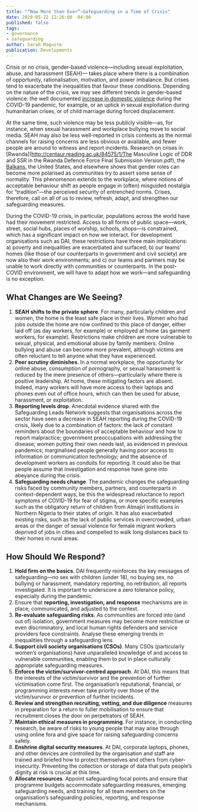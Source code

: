 ```yaml
---
title: "“Now More than Ever”—Safeguarding in a Time of Crisis"
date: 2020-05-22 12:26:00 -04:00
published: false
tags:
- governance
- safeguarding
author: Sarah Maguire
publication: Developments
---
```


Crisis or no crisis, gender-based violence—including sexual exploitation, abuse, and harassment (SEAH)—  takes place where there is a combination of opportunity, rationalisation, motivation, and power imbalance. But crises tend to exacerbate the inequalities that favour these conditions. Depending on the nature of the crisis, we may see different trends in gender-based violence: the well documented [increase in domestic violence](https://www.cfr.org/in-brief/double-pandemic-domestic-violence-age-covid-19) during the COVID-19 pandemic, for example, or an uptick in sexual exploitation during humanitarian crises, or of child marriage during forced displacement. 


 

At the same time, such violence may be less publicly visible—as, for instance, when sexual harassment and workplace bullying move to social media. SEAH may also be less well-reported in crisis contexts as the normal channels for raising concerns are less obvious or available, and fewer people are around to witness and report incidents. Research on crises in [Rwanda](http://centaur.reading.ac.uk/84575/1/The Masculine Logic of DDR and SSR in the Rwanda Defence Force Final Submission Version.pdf), the [Balkans](https://oxfamilibrary.openrepository.com/bitstream/handle/10546/121140/bk-violence-against-women-010198-en.pdf?sequence=1&isAllowed=y), the United States, and elsewhere shows that gender roles can become more polarised as communities try to assert some sense of normality. This phenomenon extends to the workplace, where notions of acceptable behaviour shift as people engage in (often) misguided nostalgia for “tradition”—the perceived security of entrenched norms. 
Crises, therefore, call on all of us to review, refresh, adapt, and strengthen our safeguarding measures. 

During the COVID-19 crisis, in particular, populations across the world have had their movement restricted. Access to all forms of public space—work, street, social hubs, places of worship, schools, shops—is constrained, which has a significant impact on how we interact. For development organisations such as DAI, these restrictions have three main implications: a) poverty and inequalities are exacerbated and surfaced; b) our teams’ homes (like those of our counterparts in government and civil society) are now also their work environments; and c) our teams and partners may be unable to work directly with communities or counterparts. In the post-COVID environment, we will have to adapt how we work—and safeguarding is no exception. 
 
## What Changes are We Seeing?

1. **SEAH shifts to the private sphere**. For many, particularly children and women, the home is the least safe place in their lives. Women who had jobs outside the home are now confined to this place of danger, either laid off (as day workers, for example) or employed at home (as garment workers, for example). Restrictions make children are more vulnerable to sexual, physical, and emotional abuse by family members. Online bullying and abuse can become more prevalent, although victims are often reluctant to tell anyone what they have experienced. 
2. **Peer scrutiny diminishes**. In a normal workplace, the opportunity for online abuse, consumption of pornography, or sexual harassment is reduced by the mere presence of others—particularly where there is positive leadership. At home, these mitigating factors are absent. Indeed, many workers will have more access to their laptops and phones even out of office hours, which can then be used for abuse, harassment, or exploitation. 
3. **Reporting levels drop**. Anecdotal evidence shared with the Safeguarding Leads Network suggests that organisations across the sector have seen a decrease in SEAH reporting during the COVID-19 crisis, likely due to a combination of factors: the lack of constant reminders about the boundaries of acceptable behaviour and how to report malpractice; government preoccupations with addressing the disease; women putting their own needs last, as evidenced in previous pandemics; marginalised people generally having poor access to information or communication technology; and the absence of development workers as conduits for reporting. It could also be that people assume that investigation and response have gone into abeyance during the crisis. 
4. **Safeguarding needs change**. The pandemic changes the safeguarding risks faced by community members, partners, and counterparts in context-dependent ways, be this the widespread reluctance to report symptoms of COVID-19 for fear of stigma, or more specific examples such as the obligatory return of children from Almajiri institutions in Northern Nigeria to their states of origin. It has also exacerbated existing risks, such as the lack of public services in overcrowded, urban areas or the danger of sexual violence for female migrant workers deprived of jobs in cities and compelled to walk long distances back to their homes in rural areas. 

## How Should We Respond?

1. **Hold firm on the basics**. DAI frequently reinforces the key messages of safeguarding—no sex with children (under 18), no buying sex, no bullying or harassment, mandatory reporting, no retribution, all reports investigated. It is important to underscore a zero tolerance policy, especially during the pandemic. 
2. Ensure that **reporting, investigation, and response** mechanisms are in place, communicated, and adjusted to the context. 
3. **Re-evaluate safeguarding risks**. As communities are forced into (and out of) isolation, government measures may become more restrictive or even discriminatory, and local human rights defenders and service providers face constraints. Analyse these emerging trends in inequalities through a safeguarding lens. 
4. **Support civil society organisations (CSOs)**. Many CSOs (particularly women’s organisations) have unparalleled knowledge of and access to vulnerable communities, enabling them to put in place culturally appropriate safeguarding measures. 
5. **Enforce the victim/survivor-centred approach**. At DAI, this means that the interests of the victim/survivor and the prevention of further victimisation come first. The organisation’s reputational, financial, or programming interests never take priority over those of the victim/survivor or prevention of further incidents. 
6. **Review and strengthen recruiting, vetting, and due diligence** measures in preparation for a return to fuller mobilisation to ensure that recruitment closes the door on perpetrators of SEAH. 
7. **Maintain ethical measures in programming**. For instance, in conducting research, be aware of risks to young people that may arise through using online fora and give space for raising safeguarding concerns safely. 
8. **Enshrine digital security measures**. At DAI, corporate laptops, phones, and other devices are controlled by the organisation and staff are trained and briefed how to protect themselves and others from cyber-insecurity. Preventing the collection or storage of data that puts people’s dignity at risk is crucial at this time. 
9. **Allocate resources**. Appoint safeguarding focal points and ensure that programme budgets accommodate safeguarding measures, emerging safeguarding needs, and training for all team members on the organisation’s safeguarding policies, reporting, and response mechanisms. 
